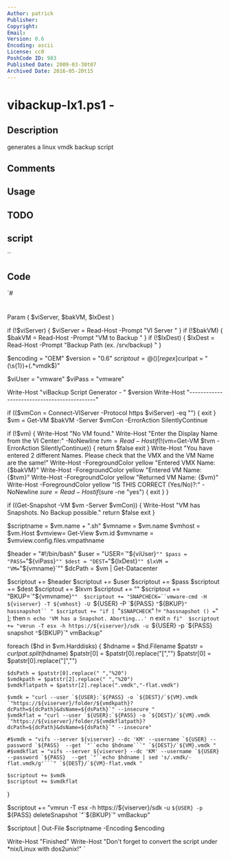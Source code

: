 ```yaml
---
Author: patrick
Publisher: 
Copyright: 
Email: 
Version: 0.6
Encoding: ascii
License: cc0
PoshCode ID: 983
Published Date: 2009-03-30t07
Archived Date: 2016-05-20t15
---
```


# vibackup-lx1.ps1 - 

## Description

generates a linux vmdk backup script

## Comments



## Usage



## TODO



## script

``

## Code

`#
 #
 Param (
 	$viServer,
 	$bakVM,
 	$lxDest
 )
 
 if (!$viServer) { $viServer = Read-Host -Prompt "VI Server " }
 if (!$bakVM) { $bakVM = Read-Host -Prompt "VM to Backup " }
 if (!$lxDest) { $lxDest = Read-Host -Prompt "Backup Path (ex. /srv/backup) " }
 
 $encoding = "OEM"
 $version = "0.6"
 $scriptout = @()
 [regex]$curlpat = "(\s{1})+(.*vmdk$)"
 
 $viUser = "vmware"
 $viPass = "vmware"
 
 Write-Host "viBackup Script Generator - " $version
 Write-Host "--------------------------------------------"
 
 if (($vmCon = Connect-VIServer -Protocol https $viServer) -eq "") { exit }
 $vm = Get-VM $bakVM -Server $vmCon -ErrorAction SilentlyContinue
 
 if (!$vm) {
 	Write-Host "No VM found."
 	Write-Host "Enter the Display Name from the VI Center:" -NoNewline
 	$tvm = Read-Host
 	if (!($vm=Get-VM $tvm -ErrorAction SilentlyContinue)) {
 		return $false
 		exit
 	}
 	Write-Host "You have entered 2 different Names. Please check that the VMX and the VM Name are the same!"
 	Write-Host -ForegroundColor yellow "Entered VMX Name: {$bakVM}"
 	Write-Host -ForegroundColor yellow "Entered VM Name: {$tvm}"
 	Write-Host -ForegroundColor yellow "Returned VM Name: {$vm}"
 	Write-Host -ForegroundColor yellow "IS THIS CORRECT (Yes/No)?:" -NoNewline
 	$sure = Read-Host
 	if ($sure -ne "yes") { exit }
 }
 
 if ((Get-Snapshot -VM $vm -Server $vmCon)) {
 	Write-Host "VM has Snapshots. No Backup possible."
 	return $false
 	exit
 }
 
 $scriptname = $vm.name + ".sh"
 $vmname = $vm.name
 $vmhost = $vm.Host
 $vmview= Get-View $vm.id
 $vmvname = $vmview.config.files.vmpathname
 
 
 $header = "#!/bin/bash"
 $user = "USER=`"${viUser}`""
 $pass = "PASS=`"${viPass}`""
 $dest = "DEST=`"${lxDest}`""
 $lxVM = "VM=`"${vmname}`""
 $dcPath = $vm | Get-Datacenter
 
 
 $scriptout += $header 
 $scriptout += $user 
 $scriptout += $pass 
 $scriptout += $dest 
 $scriptout += $lxvm 
 $scriptout += "" 
 $scriptout += "BKUP=`"${vmvname}`"" 
 $scriptout += "SNAPCHECK=``vmware-cmd -H ${viserver} -T ${vmhost} -U `${USER} -P `${PASS} `"`${BKUP}`" hassnapshot`` "
 $scriptout += "if [ `"`$SNAPCHECK`" != `"hassnapshot () =`" ]; then `n echo 'VM has a Snapshot. Aborting...' `n exit `n fi" 
 $scriptout += "vmrun -T esx -h https://${viserver}/sdk -u `${USER} -p `${PASS} snapshot `"`${BKUP}`" vmBackup"
 
 foreach ($hd in $vm.Harddisks) {
 	$hdname = $hd.Filename
 	$patstr = $curlpat.split($hdname)
 	$patstr[0] = $patstr[0].replace("[","")
 	$patstr[0] = $patstr[0].replace("]","")	
 	
 	$dsPath = $patstr[0].replace(" ","%20")
 	$vmdkpath = $patstr[2].replace(" ","%20")
 	$vmdkflatpath = $patstr[2].replace(".vmdk","-flat.vmdk")
 	
 	$vmdk = "curl --user `${USER}:`${PASS} -o `${DEST}/`${VM}.vmdk `"https://${viserver}/folder/${vmdkpath}?dcPath=${dcPath}&dsName=${dsPath}`" --insecure "
 	$vmdkflat = "curl --user `${USER}:`${PASS} -o `${DEST}/`${VM}.vmdk `"https://${viserver}/folder/${vmdkflatpath}?dcPath=${dcPath}&dsName=${dsPath}`" --insecure"
 
 	#$vmdk = "vifs --server ${viserver} --dc 'KM' --username `${USER} --password `${PASS}  --get `"``echo $hdname```" `${DEST}/`${VM}.vmdk "
 	#$vmdkflat = "vifs --server ${viserver} --dc 'KM' --username `${USER} --password `${PASS}  --get `"``echo $hdname | sed 's/.vmdk/-flat.vmdk/g'```" `${DEST}/`${VM}-flat.vmdk "
 
 	$scriptout += $vmdk
 	$scriptout += $vmdkflat
 }
 
 $scriptout += "vmrun -T esx -h https://${viserver}/sdk -u `${USER} -p `${PASS} deleteSnapshot `"`${BKUP}`" vmBackup" 
 
 $scriptout | Out-File $scriptname -Encoding $encoding
 
 Write-Host "Finished"
 Write-Host "Don't forget to convert the script under *nix/Linux with dos2unix!"
`

